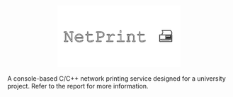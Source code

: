 <p align="center">
  <img src="https://github.com/Nizar1999/NetPrint/blob/main/screenshots/Banner.png" width = 55%; height=55% />
</p>

A console-based C/C++ network printing service designed for a university project.
Refer to the report for more information.
